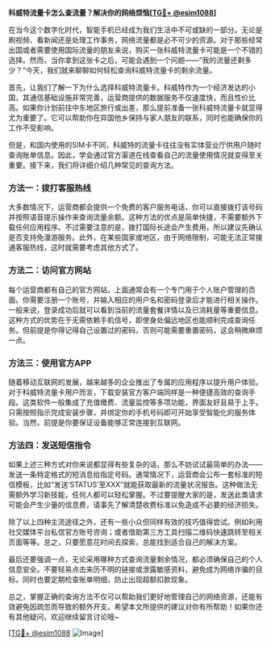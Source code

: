 **科威特流量卡怎么查流量？解决你的网络烦恼[[TG💪+ @esim1088](https://t.me/s/esim1088)]**

在当今这个数字化时代，智能手机已经成为我们生活中不可或缺的一部分。无论是刷视频、看新闻还是处理工作事务，网络流量都是必不可少的资源。对于那些经常出国或者需要使用国际流量的朋友来说，购买一张科威特流量卡可能是一个不错的选择。然而，当你拿到这张卡之后，可能会遇到一个问题——“我的流量还剩多少？”今天，我们就来聊聊如何轻松查询科威特流量卡的剩余流量。

首先，让我们了解一下为什么选择科威特流量卡。科威特作为一个经济发达的小国，其通信基础设施非常完善，运营商提供的数据服务不仅速度快，而且性价比高。如果你计划前往中东地区旅行或出差，那么提前准备一张科威特流量卡就显得尤为重要了。它可以帮助你在异国他乡保持与家人朋友的联系，同时也能确保你的工作不受影响。

但是，和国内使用的SIM卡不同，科威特的流量卡往往没有实体营业厅供用户随时查询账单信息。因此，学会通过官方渠道在线查看自己的流量使用情况就变得至关重要。接下来，我们将详细介绍几种常见的查询方法。

### 方法一：拨打客服热线

大多数情况下，运营商都会提供一个免费的客户服务电话，你可以直接拨打该号码并按照语音提示操作来查询流量余额。这种方法的优点是简单快捷，不需要额外下载任何应用程序。不过需要注意的是，拨打国际长途会产生费用，所以建议先确认是否支持免漫游服务。此外，在某些国家或地区，由于网络限制，可能无法正常接通客服热线，这时就需要考虑其他方式了。

### 方法二：访问官方网站

每个运营商都有自己的官方网站，上面通常会有一个专门用于个人账户管理的页面。你需要注册一个账号，并输入相应的用户名和密码登录后才能进行相关操作。一般来说，登录成功后就可以看到当前的流量套餐详情以及已消耗量等重要信息。这种方式的优势在于无需依赖手机信号，即使身处偏远地区也能顺利完成查询任务。但前提是你得记得自己设置过的密码，否则可能需要重置密码，这会稍微麻烦一点。

### 方法三：使用官方APP

随着移动互联网的发展，越来越多的企业推出了专属的应用程序以提升用户体验。对于科威特流量卡用户而言，下载安装官方客户端同样是一种便捷高效的查询手段。这类软件一般集成了充值缴费、流量监控等多项功能，界面友好且易于上手。只需按照指示完成安装步骤，并绑定你的手机号码即可开始享受智能化的服务体验。当然，前提是你要保证设备能够正常连接到互联网。

### 方法四：发送短信指令

如果上述三种方式对你来说都显得有些复杂的话，那么不妨试试最简单的办法——发送一条特定格式的短消息给指定号码。通常情况下，运营商会公布一套标准的短信模板，比如“发送‘STATUS’至XXX”就能获取最新的流量状况报告。这种做法无需额外学习新技能，任何人都可以轻松掌握。不过要提醒大家的是，发送此类请求可能会产生少量的信息费，请事先了解清楚收费标准以免造成不必要的经济损失。

除了以上四种主流途径之外，还有一些小众但同样有效的技巧值得尝试。例如利用社交媒体平台私信官方账号咨询；或者借助第三方工具扫描二维码快速跳转至相关页面等等。总之，只要愿意花时间去探索，总能找到适合自己的解决方案。

最后还要强调一点，无论采用哪种方式查询流量剩余情况，都必须确保自己的个人信息安全。不要轻易点击来历不明的链接或泄露敏感资料，避免成为网络诈骗的目标。同时也要定期检查账单明细，防止出现超额扣款现象。

总之，掌握正确的查询方法不仅可以帮助我们更好地管理自己的网络资源，还能有效避免因疏忽而导致的额外开支。希望本文所提供的建议对你有所帮助！如果你还有其他疑问，欢迎继续留言讨论哦~

[[TG💪+ @esim1088](https://t.me/s/esim1088) ![Image](https://i.postimg.cc/4NQfJmqS/Snipaste-2025-05-13-00-14-12.png)]